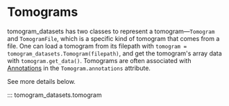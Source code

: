 # Tomograms

tomogram_datasets has two classes to represent a tomogram&mdash;`Tomogram` and `TomogramFile`, which is a specific kind of tomogram that comes from a file. One can load a tomogram from its filepath with `tomogram = tomogram_datasets.Tomogram(filepath)`, and get the tomogram's array data with `tomogram.get_data()`. Tomograms are often associated with [Annotations](annotation.md) in the `Tomogram.annotations` attribute.

See more details below.

::: tomogram_datasets.tomogram
